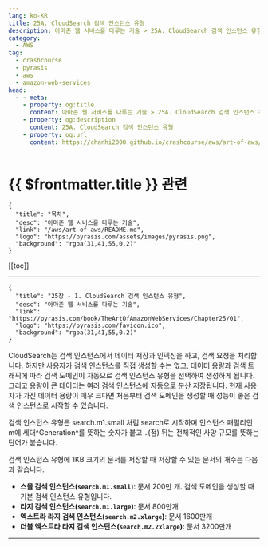 ```yaml
---
lang: ko-KR
title: 25A. CloudSearch 검색 인스턴스 유형
description: 아마존 웹 서비스를 다루는 기술 > 25A. CloudSearch 검색 인스턴스 유형
category:
  - AWS
tag: 
  - crashcourse
  - pyrasis
  - aws 
  - amazon-web-services
head:
  - - meta:
    - property: og:title
      content: 아마존 웹 서비스를 다루는 기술 > 25A. CloudSearch 검색 인스턴스 유형
    - property: og:description
      content: 25A. CloudSearch 검색 인스턴스 유형
    - property: og:url
      content: https://chanhi2000.github.io/crashcourse/aws/art-of-aws/25A.html
---
```


# {{ $frontmatter.title }} 관련

```component VPCard
{
  "title": "목차",
  "desc": "아마존 웹 서비스를 다루는 기술",
  "link": "/aws/art-of-aws/README.md",
  "logo": "https://pyrasis.com/assets/images/pyrasis.png",
  "background": "rgba(31,41,55,0.2)"
}
```

[[toc]]

---

```component VPCard
{
  "title": "25장 - 1. CloudSearch 검색 인스턴스 유형",
  "desc": "아마존 웹 서비스를 다루는 기술",
  "link": "https://pyrasis.com/book/TheArtOfAmazonWebServices/Chapter25/01",
  "logo": "https://pyrasis.com/favicon.ico",
  "background": "rgba(31,41,55,0.2)"
}
```

CloudSearch는 검색 인스턴스에서 데이터 저장과 인덱싱을 하고, 검색 요청을 처리합니다. 하지만 사용자가 검색 인스턴스를 직접 생성할 수는 없고, 데이터 용량과 검색 트래픽에 따라 검색 도메인이 자동으로 검색 인스턴스 유형을 선택하여 생성하게 됩니다. 그리고 용량이 큰 데이터는 여러 검색 인스턴스에 자동으로 분산 저장됩니다. 현재 사용자가 가진 데이터 용량이 매우 크다면 처음부터 검색 도메인을 생성할 때 성능이 좋은 검색 인스턴스로 시작할 수 있습니다.

검색 인스턴스 유형은 search.m1.small 처럼 search로 시작하며 인스턴스 패밀리인 m에 세대^Generation^를 뜻하는 숫자가 붙고 `.`(점) 뒤는 전체적인 사양 규모를 뜻하는 단어가 붙습니다.

검색 인스턴스 유형에 1KB 크기의 문서를 저장할 때 저장할 수 있는 문서의 개수는 다음과 같습니다.

- **스몰 검색 인스턴스(`search.m1.small`**): 문서 200만 개. 검색 도메인을 생성할 때 기본 검색 인스턴스 유형입니다.
- **라지 검색 인스턴스(`search.m1.large`)**: 문서 800만개
- **엑스트라 라지 검색 인스턴스(`search.m2.xlarge`)**: 문서 1600만개
- **더블 엑스트라 라지 검색 인스턴스(`search.m2.2xlarge`)**: 문서 3200만개

---

<TagLinks />